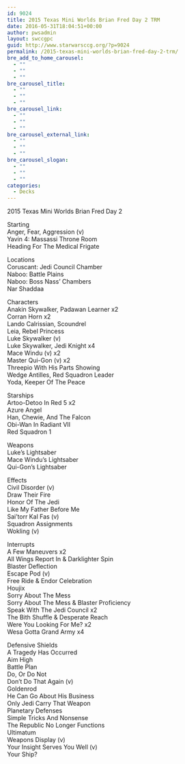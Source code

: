 ```yaml
---
id: 9024
title: 2015 Texas Mini Worlds Brian Fred Day 2 TRM
date: 2016-05-31T18:04:51+00:00
author: pwsadmin
layout: swccgpc
guid: http://www.starwarsccg.org/?p=9024
permalink: /2015-texas-mini-worlds-brian-fred-day-2-trm/
bre_add_to_home_carousel:
  - ""
  - ""
  - ""
bre_carousel_title:
  - ""
  - ""
  - ""
bre_carousel_link:
  - ""
  - ""
  - ""
bre_carousel_external_link:
  - ""
  - ""
  - ""
bre_carousel_slogan:
  - ""
  - ""
  - ""
categories:
  - Decks
---
```

2015 Texas Mini Worlds Brian Fred Day 2

Starting  
Anger, Fear, Aggression (v)  
Yavin 4: Massassi Throne Room  
Heading For The Medical Frigate

Locations  
Coruscant: Jedi Council Chamber  
Naboo: Battle Plains  
Naboo: Boss Nass&#8217; Chambers  
Nar Shaddaa

Characters  
Anakin Skywalker, Padawan Learner x2  
Corran Horn x2  
Lando Calrissian, Scoundrel  
Leia, Rebel Princess  
Luke Skywalker (v)  
Luke Skywalker, Jedi Knight x4  
Mace Windu (v) x2  
Master Qui-Gon (v) x2  
Threepio With His Parts Showing  
Wedge Antilles, Red Squadron Leader  
Yoda, Keeper Of The Peace

Starships  
Artoo-Detoo In Red 5 x2  
Azure Angel  
Han, Chewie, And The Falcon  
Obi-Wan In Radiant VII  
Red Squadron 1

Weapons  
Luke&#8217;s Lightsaber  
Mace Windu&#8217;s Lightsaber  
Qui-Gon&#8217;s Lightsaber

Effects  
Civil Disorder (v)  
Draw Their Fire  
Honor Of The Jedi  
Like My Father Before Me  
Sai&#8217;torr Kal Fas (v)  
Squadron Assignments  
Wokling (v)

Interrupts  
A Few Maneuvers x2  
All Wings Report In & Darklighter Spin  
Blaster Deflection  
Escape Pod (v)  
Free Ride & Endor Celebration  
Houjix  
Sorry About The Mess  
Sorry About The Mess & Blaster Proficiency  
Speak With The Jedi Council x2  
The Bith Shuffle & Desperate Reach  
Were You Looking For Me? x2  
Wesa Gotta Grand Army x4

Defensive Shields  
A Tragedy Has Occurred  
Aim High  
Battle Plan  
Do, Or Do Not  
Don&#8217;t Do That Again (v)  
Goldenrod  
He Can Go About His Business  
Only Jedi Carry That Weapon  
Planetary Defenses  
Simple Tricks And Nonsense  
The Republic No Longer Functions  
Ultimatum  
Weapons Display (v)  
Your Insight Serves You Well (v)  
Your Ship?